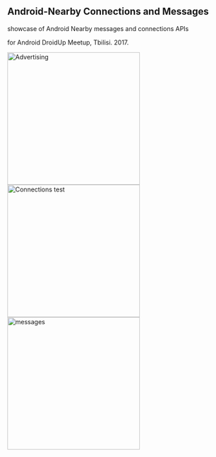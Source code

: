 ## Android-Nearby Connections and Messages

showcase of Android Nearby messages and connections APIs

for Android DroidUp Meetup, Tbilisi. 2017.
 
<img src="https://raw.githubusercontent.com/tatocaster/Android-Nearby-Demo/master/art/advertising.png" alt="Advertising" width="300">

<img src="https://raw.githubusercontent.com/tatocaster/Android-Nearby-Demo/master/art/connections-test.png" alt="Connections test" width="300">

<img src="https://raw.githubusercontent.com/tatocaster/Android-Nearby-Demo/master/art/messages.png" alt="messages" width="300">
